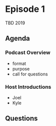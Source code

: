 # Episode 1

TBD 2019

## Agenda

### Podcast Overview

- format
- purpose
- call for questions

### Host Introductions

- Joel
- Kyle

## Questions
